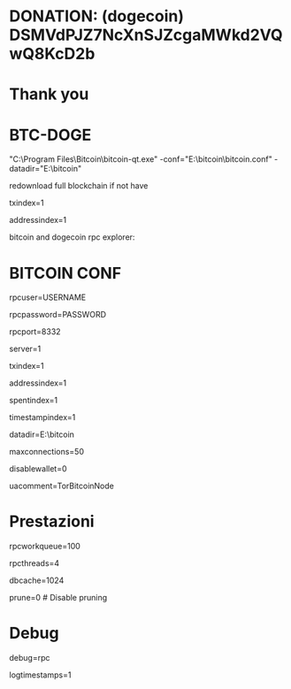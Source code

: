 # DONATION: (dogecoin) DSMVdPJZ7NcXnSJZcgaMWkd2VQwQ8KcD2b
# Thank you 


# BTC-DOGE
"C:\Program Files\Bitcoin\bitcoin-qt.exe" -conf="E:\bitcoin\bitcoin.conf" -datadir="E:\bitcoin"

redownload full blockchain if not have 

txindex=1

addressindex=1

bitcoin and dogecoin rpc explorer:
# BITCOIN CONF
rpcuser=USERNAME

rpcpassword=PASSWORD

rpcport=8332

server=1

txindex=1

addressindex=1

spentindex=1

timestampindex=1

datadir=E:\bitcoin

maxconnections=50

disablewallet=0

uacomment=TorBitcoinNode

# Prestazioni

rpcworkqueue=100

rpcthreads=4

dbcache=1024

prune=0  # Disable pruning

# Debug

debug=rpc

logtimestamps=1
